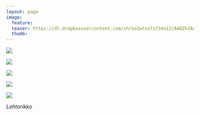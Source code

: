 ```yaml
---
layout: page
image:
  feature:
  teaser: https://dl.dropboxusercontent.com/sh/ea1wtnz7z734o12/AADZhJAeBY3SweJv5XSYl9bDa/luontokuvat/kes%C3%A4/6/DS25619-245px.jpg
  thumb:
---
```


[![](https://dl.dropboxusercontent.com/sh/ea1wtnz7z734o12/AAAC7LhrQZyiPvVSuUdCJUZYa/luontokuvat/kes%C3%A4/6/DS25600-800px.jpg)](https://dl.dropboxusercontent.com/sh/ea1wtnz7z734o12/AABFIoWV_zS7eYFwGFHugvKba/luontokuvat/kes%C3%A4/6/DS25600.jpg)

[![](https://dl.dropboxusercontent.com/sh/ea1wtnz7z734o12/AABf03ob8i-b0MRiuewStiroa/luontokuvat/kes%C3%A4/6/DS25601-800px.jpg)](https://dl.dropboxusercontent.com/sh/ea1wtnz7z734o12/AACM9SzzU0zYyN6i7-TTg8Mwa/luontokuvat/kes%C3%A4/6/DS25601.jpg)

[![](https://dl.dropboxusercontent.com/sh/ea1wtnz7z734o12/AADW1PRKYY7q7Rn_Crs-HVXqa/luontokuvat/kes%C3%A4/6/DS25617-800px.jpg)](https://dl.dropboxusercontent.com/sh/ea1wtnz7z734o12/AAD9SvmB32bx0BwSlCe_TIcSa/luontokuvat/kes%C3%A4/6/DS25617.jpg)

[![](https://dl.dropboxusercontent.com/sh/ea1wtnz7z734o12/AACSGVlpY3lJUZrRSa7gJKeWa/luontokuvat/kes%C3%A4/6/DS25619-800px.jpg)](https://dl.dropboxusercontent.com/sh/ea1wtnz7z734o12/AAAP7al_qDizDFRtDP8QvmMxa/luontokuvat/kes%C3%A4/6/DS25619.jpg)

[![](https://dl.dropboxusercontent.com/sh/ea1wtnz7z734o12/AABa0-uKpNGWr0KmsG7Ggafda/luontokuvat/kes%C3%A4/6/DS25621-800px.jpg)](https://dl.dropboxusercontent.com/sh/ea1wtnz7z734o12/AABkil0DFW2oWugjaGammyTVa/luontokuvat/kes%C3%A4/6/DS25621.jpg)

*Lehtorikko*

